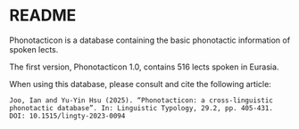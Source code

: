 # README

Phonotacticon is a database containing the basic phonotactic information of spoken lects.

The first version, Phonotacticon 1.0, contains 516 lects spoken in Eurasia.

When using this database, please consult and cite the following article:

    Joo, Ian and Yu-Yin Hsu (2025). “Phonotacticon: a cross-linguistic phonotactic database”. In: Linguistic Typology, 29.2, pp. 405-431. DOI: 10.1515/lingty-2023-0094